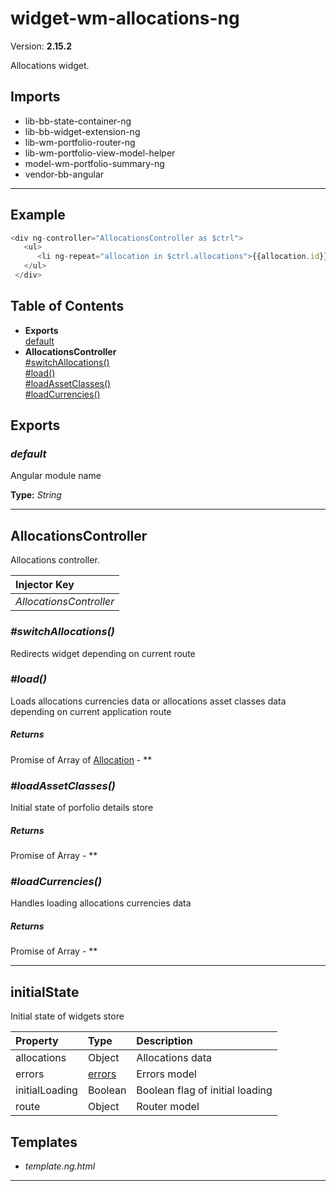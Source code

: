 # widget-wm-allocations-ng


Version: **2.15.2**

Allocations widget.

## Imports

* lib-bb-state-container-ng
* lib-bb-widget-extension-ng
* lib-wm-portfolio-router-ng
* lib-wm-portfolio-view-model-helper
* model-wm-portfolio-summary-ng
* vendor-bb-angular

---

## Example

```javascript
<div ng-controller="AllocationsController as $ctrl">
   <ul>
      <li ng-repeat="allocation in $ctrl.allocations">{{allocation.id}}</li>
   </ul>
 </div>
```

## Table of Contents
- **Exports**<br/>    <a href="#default">default</a><br/>
- **AllocationsController**<br/>    <a href="#AllocationsController_switchAllocations">#switchAllocations()</a><br/>    <a href="#AllocationsController_load">#load()</a><br/>    <a href="#AllocationsController_loadAssetClasses">#loadAssetClasses()</a><br/>    <a href="#AllocationsController_loadCurrencies">#loadCurrencies()</a><br/>

## Exports

### <a name="default"></a>*default*

Angular module name

**Type:** *String*


---

## AllocationsController

Allocations controller.

| Injector Key |
| :-- |
| *AllocationsController* |


### <a name="AllocationsController_switchAllocations"></a>*#switchAllocations()*

Redirects widget depending on current route

### <a name="AllocationsController_load"></a>*#load()*

Loads allocations currencies data or allocations asset classes
 data depending on current application route

##### Returns

Promise of Array of [Allocation](#Allocation) - **

### <a name="AllocationsController_loadAssetClasses"></a>*#loadAssetClasses()*

Initial state of porfolio details store

##### Returns

Promise of Array - **

### <a name="AllocationsController_loadCurrencies"></a>*#loadCurrencies()*

Handles loading allocations currencies data

##### Returns

Promise of Array - **

---

## initialState

Initial state of widgets store

| Property | Type | Description |
| :-- | :-- | :-- |
| allocations | Object | Allocations data |
| errors | [errors](#errors) | Errors model |
| initialLoading | Boolean | Boolean flag of initial loading |
| route | Object | Router model |

## Templates

* *template.ng.html*

---
